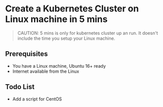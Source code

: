 # Create a Kubernetes Cluster on Linux machine in 5 mins

> CAUTION: 5 mins is only for kubernetes cluster up an run. It doesn't include the time you setup your Linux machine. 

## Prerequisites
* You have a Linux machine, Ubuntu 16+ ready
* Internet available from the Linux 

## Todo List
* Add a script for CentOS




